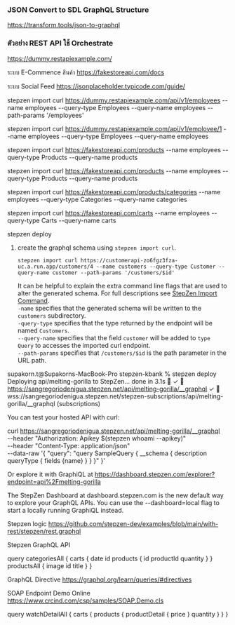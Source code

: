### JSON Convert to SDL GraphQL Structure
https://transform.tools/json-to-graphql


### ตัวอย่าง REST API ใช้ Orchestrate
https://dummy.restapiexample.com/

ระบบ E-Commence สินค้า
https://fakestoreapi.com/docs

ระบบ Social Feed
https://jsonplaceholder.typicode.com/guide/



stepzen import curl https://dummy.restapiexample.com/api/v1/employees --name employees --query-type Employees --query-name employees --path-params '/employees'


stepzen import curl https://dummy.restapiexample.com/api/v1/employee/1 --name employees --query-type Employees --query-name employees 

stepzen import curl https://fakestoreapi.com/products --name employees --query-type Products --query-name products 

stepzen import curl https://fakestoreapi.com/products --name employees --query-type Products --query-name products 

stepzen import curl https://fakestoreapi.com/products/categories --name employees --query-type Categories --query-name categories 

stepzen import curl https://fakestoreapi.com/carts --name employees --query-type Carts --query-name carts 


stepzen deploy


1. create the graphql schema using `stepzen import curl`. 
   ```
   stepzen import curl https://customerapi-zo6fgz3fza-uc.a.run.app/customers/4 --name customers --query-type Customer --query-name customer --path-params '/customers/$id'
   ```
   It can be helpful to explain the extra command line flags that are used to alter the generated schema. For full descriptions see [StepZen Import Command](https://stepzen.com/docs/cli/cli-commands#stepzen-import).   
   `-name` specifies that the generated schema will be written to the `customers` subdirectory.<br>
   `-query-type` specifies that the type returned by the endpoint will be named `Customers`.<br>
   `--query-name` specifies that the field `customer` will be added to `type Query` to accesses the imported curl endpoint.<br>
   `--path-params` specifies that `/customers/$id` is the path parameter in the URL path. 


supakorn.t@Supakorns-MacBook-Pro stepzen-kbank % stepzen deploy
Deploying api/melting-gorilla to StepZen... done in 3.1s 🚀
  ✓ 🔐 https://sangregoriodenigua.stepzen.net/api/melting-gorilla/__graphql
  ✓ 🔐 wss://sangregoriodenigua.stepzen.net/stepzen-subscriptions/api/melting-gorilla/__graphql (subscriptions)

You can test your hosted API with curl:

curl https://sangregoriodenigua.stepzen.net/api/melting-gorilla/__graphql \
   --header "Authorization: Apikey $(stepzen whoami --apikey)" \
   --header "Content-Type: application/json" \
   --data-raw '{
     "query": "query SampleQuery { __schema { description queryType { fields {name} } } }"
   }'

Or explore it with GraphiQL at
   https://dashboard.stepzen.com/explorer?endpoint=api%2Fmelting-gorilla

   The StepZen Dashboard at dashboard.stepzen.com is the new default way to
   explore your GraphQL APIs. You can use the --dashboard=local flag to start
   a locally running GraphiQL instead.

Stepzen logic
https://github.com/stepzen-dev/examples/blob/main/with-rest/stepzen/rest.graphql


Stepzen GraphQL API

query categoriesAll {
  carts {
    date
    id
    products {
      id
      productId
      quantity
    }
  }
  productsAll {
    image
    id
    title
  }
}

GraphQL Directive
https://graphql.org/learn/queries/#directives

SOAP Endpoint Demo Online
https://www.crcind.com/csp/samples/SOAP.Demo.cls

query watchDetailAll {
  carts {
    products {
      productDetail {
        price
      }
      quantity
    }
  }
}

